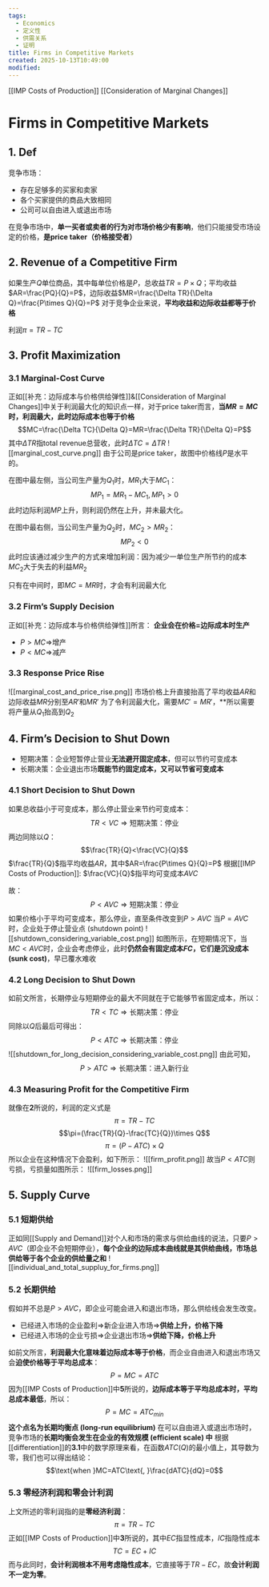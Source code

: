 ```yaml
---
tags:
  - Economics
  - 定义性
  - 供需关系
  - 证明
title: Firms in Competitive Markets
created: 2025-10-13T10:49:00
modified:
---
```

[[IMP Costs of Production]]
[[Consideration of Marginal Changes]]
# Firms in Competitive Markets
## 1. Def
竞争市场：
- 存在足够多的买家和卖家
- 各个买家提供的商品大致相同
- 公司可以自由进入或退出市场

在竞争市场中，**单一买者或卖者的行为对市场价格少有影响**，他们只能接受市场设定的价格，**是price taker（价格接受者）**

## 2. Revenue of a Competitive Firm
如果生产$Q$单位商品，其中每单位价格是$P$，$\text{总收益} TR =P\times Q$；平均收益$AR=\frac{PQ}{Q}=P$，边际收益$MR=\frac{\Delta TR}{\Delta Q}=\frac{P\times Q}{Q}=P$
对于竞争企业来说，**平均收益和边际收益都等于价格**

利润$\pi=TR-TC$

## 3. Profit Maximization
### 3.1 Marginal-Cost Curve
正如[[补充：边际成本与价格供给弹性]]&[[Consideration of Marginal Changes]]中关于利润最大化的知识点一样，对于price taker而言，**当$MR=MC$时，利润最大，此时边际成本也等于价格**
$$MC=\frac{\Delta TC}{\Delta Q}=MR=\frac{\Delta TR}{\Delta Q}=P$$
其中$\Delta TR$指total revenue总营收，此时$\Delta TC=\Delta TR$
![[marginal_cost_curve.png]]
由于公司是price taker，故图中价格线$P$是水平的。

在图中最左侧，当公司生产量为$Q_1$时，$MR_1$大于$MC_1$：
$$MP_1=MR_1-MC_1, MP_1>0$$
此时边际利润$MP$上升，则利润仍然在上升，并未最大化。

在图中最右侧，当公司生产量为$Q_2$时，$MC_2>MR_2$：
$$MP_2<0$$
此时应该通过减少生产的方式来增加利润：因为减少一单位生产所节约的成本$MC_2$大于失去的利益$MR_2$

只有在中间时，即$MC=MR$时，才会有利润最大化

### 3.2 Firm’s Supply Decision
正如[[补充：边际成本与价格供给弹性]]所言：
**企业会在价格=边际成本时生产**
- $P>MC\Rightarrow$增产
- $P<MC\Rightarrow$减产

### 3.3 Response Price Rise 
![[marginal_cost_and_price_rise.png]]
市场价格上升直接抬高了平均收益$AR$和边际收益$MR$分别至$AR'$和$MR'$
为了令利润最大化，需要$MC'=MR'$，**所以需要将产量从$Q_1$抬高到$Q_2$

## 4. Firm’s Decision to Shut Down
- 短期决策：企业短暂停止营业**无法避开固定成本**，但可以节约可变成本
- 长期决策：企业退出市场**既能节约固定成本，又可以节省可变成本**

### 4.1 Short Decision to Shut Down
如果总收益小于可变成本，那么停止营业来节约可变成本：
$$TR<VC\Rightarrow\text{短期决策：停业}$$
两边同除以$Q$：
$$\frac{TR}{Q}<\frac{VC}{Q}$$
$\frac{TR}{Q}$指平均收益$AR$，其中$AR=\frac{P\times Q}{Q}=P$
根据[[IMP Costs of Production]]:
$\frac{VC}{Q}$指平均可变成本$AVC$

故：
$$P<AVC\Rightarrow\text{短期决策：停业}$$
如果价格小于平均可变成本，那么停业，直至条件改变到$P>AVC$
当$P=AVC$时，企业处于停止营业点 (shutdown point)
![[shutdown_considering_variable_cost.png]]
如图所示，在短期情况下，当$MC<AVC$时，企业会考虑停业，此时**仍然会有固定成本$FC$，它们是沉没成本 (sunk cost)**，早已覆水难收

### 4.2 Long Decision to Shut Down
如前文所言，长期停业与短期停业的最大不同就在于它能够节省固定成本，所以：
$$TR<TC\Rightarrow\text{长期决策：停业}$$
同除以$Q$后最后可得出：
$$P<ATC\Rightarrow\text{长期决策：停业}$$
![[shutdown_for_long_decision_considering_variable_cost.png]]
由此可知，
$$P>ATC\Rightarrow\text{长期决策：进入新行业}$$
### 4.3 Measuring Profit for the Competitive Firm
就像在**2**所说的，利润的定义式是
$$\pi=TR-TC$$
$$\pi=(\frac{TR}{Q}-\frac{TC}{Q})\times Q$$
$$\pi=(P-ATC)\times Q$$
所以企业在这种情况下会盈利，如下所示：
![[firm_profit.png]]
故当$P<ATC$则亏损，亏损量如图所示：
![[firm_losses.png]]

## 5. Supply Curve

### 5.1 短期供给
正如同[[Supply and Demand]]对个人和市场的需求与供给曲线的说法，只要$P>AVC$（即企业不会短期停业），**每个企业的边际成本曲线就是其供给曲线，市场总供给等于各个企业的供给量之和**
![[individual_and_total_suppluy_for_firms.png]]

### 5.2 长期供给
假如并不总是$P>AVC$，即企业可能会进入和退出市场，那么供给线会发生改变。
- 已经进入市场的企业盈利$\Rightarrow$新企业进入市场$\Rightarrow$**供给上升，价格下降**
- 已经进入市场的企业亏损$\Rightarrow$企业退出市场$\Rightarrow$**供给下降，价格上升**

如前文所言，**利润最大化意味着边际成本等于价格**，而企业自由进入和退出市场又会**迫使价格等于平均总成本**：
$$P=MC=ATC$$
因为[[IMP Costs of Production]]中**5**所说的，**边际成本等于平均总成本时，平均总成本最低**，所以：
$$P=MC=ATC_{min}$$
**这个点名为长期均衡点 (long-run equilibrium)**
在可以自由进入或退出市场时，竞争市场的**长期均衡会发生在企业的有效规模 (efficient scale) 中**
根据[[differentiation]]的**3.1**中的数学原理来看，在函数$ATC(Q)$的最小值上，其导数为零，我们也可以得出结论：
$$\text{when }MC=ATC\text{, }\frac{dATC}{dQ}=0$$

### 5.3 零经济利润和零会计利润
上文所述的零利润指的是**零经济利润**：
$$\pi=TR-TC$$
正如[[IMP Costs of Production]]中**3**所说的，其中$EC$指显性成本，$IC$指隐性成本
$$TC=EC+IC$$
而与此同时，**会计利润根本不用考虑隐性成本**，它直接等于$TR-EC$，故**会计利润不一定为零**。
